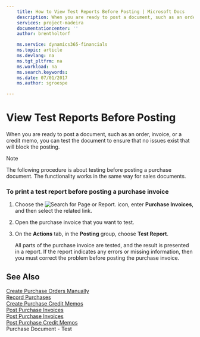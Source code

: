 ```yaml
---
    title: How to View Test Reports Before Posting | Microsoft Docs
    description: When you are ready to post a document, such as an order, invoice, or a credit memo, you can test the document to ensure that no issues exist that will block the posting.
    services: project-madeira
    documentationcenter: ''
    author: brentholtorf

    ms.service: dynamics365-financials
    ms.topic: article
    ms.devlang: na
    ms.tgt_pltfrm: na
    ms.workload: na
    ms.search.keywords:
    ms.date: 07/01/2017
    ms.author: sgroespe

---
```

# View Test Reports Before Posting
When you are ready to post a document, such as an order, invoice, or a credit memo, you can test the document to ensure that no issues exist that will block the posting.  
  
> [!NOTE]  
>  The following procedure is about testing before posting a purchase document. The functionality works in the same way for sales documents.  
  
### To print a test report before posting a purchase invoice  
  
1.  Choose the ![Search for Page or Report.](media/ui-search/search_small.png "Search for Page or Report icon") icon, enter **Purchase Invoices**, and then select the related link.  
  
2.  Open the purchase invoice that you want to test.  
  
3.  On the **Actions** tab, in the **Posting** group, choose **Test Report**.  
  
     All parts of the purchase invoice are tested, and the result is presented in a report. If the report indicates any errors or missing information, then you must correct the problem before posting the purchase invoice.  
  
## See Also  
 [Create Purchase Orders Manually](../FullExperience/how-to-create-purchase-orders-manually.md)   
 [Record Purchases](../FullExperience/how-to-record-purchases.md)   
 [Create Purchase Credit Memos](../FullExperience/how-to-create-purchase-credit-memos.md)   
 [Post Purchase Invoices](../FullExperience/how-to-post-purchase-invoices.md)   
 [Post Purchase Invoices](../FullExperience/how-to-post-purchase-invoices.md)   
 [Post Purchase Credit Memos](../FullExperience/how-to-post-purchase-credit-memos.md)   
 Purchase Document - Test